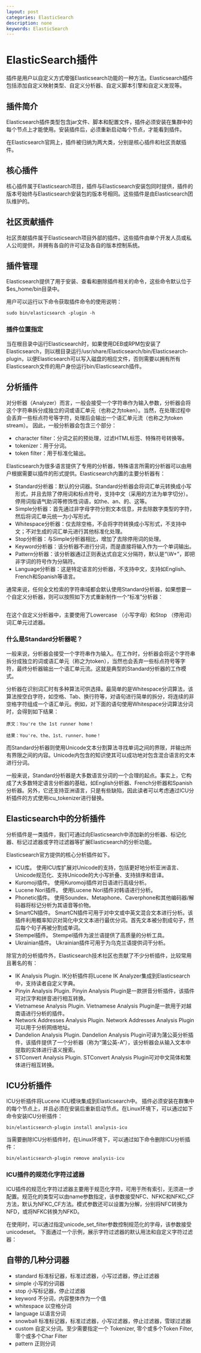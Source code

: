 ```yaml
---
layout: post
categories: ElasticSearch
description: none
keywords: ElasticSearch
---
```

# ElasticSearch插件
插件是用户以自定义方式增强Elasticsearch功能的一种方法。Elasticsearch插件包括添加自定义映射类型、自定义分析器、自定义脚本引擎和自定义发现等。

## 插件简介
Elasticsearch插件类型包含jar文件、脚本和配置文件，插件必须安装在集群中的每个节点上才能使用。安装插件后，必须重新启动每个节点，才能看到插件。

在Elasticsearch官网上，插件被归纳为两大类，分别是核心插件和社区贡献插件。

## 核心插件
核心插件属于Elasticsearch项目，插件与Elasticsearch安装包同时提供，插件的版本号始终与Elasticsearch安装包的版本号相同。这些插件是由Elasticsearch团队维护的。

## 社区贡献插件
社区贡献插件属于Elasticsearch项目外部的插件。这些插件由单个开发人员或私人公司提供，并拥有各自的许可证及各自的版本控制系统。

## 插件管理
Elasticsearch提供了用于安装、查看和删除插件相关的命令，这些命令默认位于$es_home/bin目录中。

用户可以运行以下命令获取插件命令的使用说明：
```shell
sudo bin/elasticsearch -plugin -h
```
### 插件位置指定

当在根目录中运行Elasticsearch时，如果使用DEB或RPM包安装了Elasticsearch，则以根目录运行/usr/share/Elasticsearch/bin/Elasticsearch-plugin，以便Elasticsearch可以写入磁盘的相应文件，否则需要以拥有所有Elasticsearch文件的用户身份运行bin/Elasticsearch插件。


## 分析插件
对分析器（Analyzer）而言，一般会接受一个字符串作为输入参数，分析器会将这个字符串拆分成独立的词或语汇单元（也称之为token）。当然，在处理过程中会丢弃一些标点符号等字符，处理后会输出一个语汇单元流（也称之为token stream）。
因此，一般分析器会包含三个部分：
- character filter：分词之前的预处理，过滤HTML标签、特殊符号转换等。
- tokenizer：用于分词。
- token filter：用于标准化输出。

Elasticsearch为很多语言提供了专用的分析器，特殊语言所需的分析器可以由用户根据需要以插件的形式提供。Elasticsearch内置的主要分析器有：
- Standard分析器：默认的分词器。Standard分析器会将词汇单元转换成小写形式，并且去除了停用词和标点符号，支持中文（采用的方法为单字切分）。停用词指语气助词等修饰性词语，如the、an、的、这等。
- Simple分析器：首先通过非字母字符分割文本信息，并去除数字类型的字符，然后将词汇单元统一为小写形式。
- Whitespace分析器：仅去除空格，不会将字符转换成小写形式，不支持中文；不对生成的词汇单元进行其他标准化处理。
- Stop分析器：与Simple分析器相比，增加了去除停用词的处理。
- Keyword分析器：该分析器不进行分词，而是直接将输入作为一个单词输出。
- Pattern分析器：该分析器通过正则表达式自定义分隔符，默认是“\W+”，即把非字词的符号作为分隔符。
- Language分析器：这是特定语言的分析器，不支持中文，支持如English、French和Spanish等语言。

通常来说，任何全文检索的字符串域都会默认使用Standard分析器，如果想要一个自定义分析器，则可以按照如下方式重新制作一个“标准”分析器：
```shell

```
在这个自定义分析器中，主要使用了Lowercase （小写字母）和Stop （停用词） 词汇单元过滤器。

### 什么是Standard分析器呢？
一般来说，分析器会接受一个字符串作为输入。在工作时，分析器会将这个字符串拆分成独立的词或语汇单元（称之为token），当然也会丢弃一些标点符号等字符，最终分析器输出一个语汇单元流。这就是典型的Standard分析器的工作模式。

分析器在识别词汇时有多种算法可供选择。最简单的是Whitespace分词算法，该算法按空白字符，如空格、Tab、换行符等，对语句进行简单的拆分，将连续的非空格字符组成一个语汇单元。例如，对下面的语句使用Whitespace分词算法分词时，会得到如下结果：
```
原文：You're the 1st runner home！

结果：You're、the、1st、runner、home！
```
而Standard分析器则使用Unicode文本分割算法寻找单词之间的界限，并输出所有界限之间的内容。Unicode内包含的知识使其可以成功地对包含混合语言的文本进行分词。

一般来说，Standard分析器是大多数语言分词的一个合理的起点。事实上，它构成了大多数特定语言分析器的基础，如English分析器、French分析器和Spanish分析器。另外，它还支持亚洲语言，只是有些缺陷，因此读者可以考虑通过ICU分析插件的方式使用icu_tokenizer进行替换。

## Elasticsearch中的分析插件
分析插件是一类插件，我们可通过向Elasticsearch中添加新的分析器、标记化器、标记过滤器或字符过滤器等扩展Elasticsearch的分析功能。

Elasticsearch官方提供的核心分析插件如下。
- ICU库。
使用ICU库扩展对Unicode的支持，包括更好地分析亚洲语言、Unicode规范化、支持Unicode的大小写折叠、支持排序和音译。
- Kuromoji插件。
使用Kuromoji插件对日语进行高级分析。
- Lucene Nori插件。
使用Lucene Nori插件对韩语进行分析。
- Phonetic插件。
使用Soundex、Metaphone、Caverphone和其他编码器/解码器将标记分析为其语音等价物。
- SmartCN插件。
SmartCN插件可用于对中文或中英文混合文本进行分析。该插件利用概率知识对简化中文文本进行最优分词。首先文本被分割成句子，然后每个句子再被分割成单词。
- Stempel插件。
Stempel插件为波兰语提供了高质量的分析工具。
- Ukrainian插件。
Ukrainian插件可用于为乌克兰语提供词干分析。

除官方的分析插件外，Elasticsearch技术社区也贡献了不少分析插件，比较常用且著名的有：
- IK Analysis Plugin.
IK分析插件将Lucene IK Analyzer集成到Elasticsearch中，支持读者自定义字典。
- Pinyin Analysis Plugin.
Pinyin Analysis Plugin是一款拼音分析插件，该插件可对汉字和拼音进行相互转换。
- Vietnamese Analysis Plugin.
Vietnamese Analysis Plugin是一款用于对越南语进行分析的插件。
- Network Addresses Analysis Plugin.
Network Addresses Analysis Plugin可以用于分析网络地址。
- Dandelion Analysis Plugin.
Dandelion Analysis Plugin可译为蒲公英分析插件，该插件提供了一个分析器（称为“蒲公英-A”），该分析器会从输入文本中提取的实体进行语义搜索。
- STConvert Analysis Plugin.
STConvert Analysis Plugin可对中文简体和繁体进行相互转换。

## ICU分析插件
ICU分析插件将Lucene ICU模块集成到Elasticsearch中。
插件必须安装在群集中的每个节点上，并且必须在安装后重新启动节点。在Linux环境下，可以通过如下命令安装ICU分析插件：
```shell
bin/elasticsearch-plugin install analysis-icu
```
当需要删除ICU分析插件时，在Linux环境下，可以通过如下命令删除ICU分析插件：
```shell
bin/elasticsearch-plugin remove analysis-icu
```
### ICU插件的规范化字符过滤器
ICU插件的规范化字符过滤器主要用于规范化字符，可用于所有索引，无须进一步配置。规范化的类型可以由name参数指定，该参数接受NFC、NFKC和NFKC_CF方法，默认为NFKC_CF方法。模式参数还可以设置为分解，分别将NFC转换为NFD，或将NFKC转换为NFKD。

在使用时，可以通过指定unicode_set_filter参数控制规范化的字母，该参数接受unicodeset。
下面通过一个示例，展示字符过滤器的默认用法和自定义字符过滤器：


## 自带的几种分词器
- standard	标准标记器，标准过滤器，小写过滤器，停止过滤器
- simple	小写的分词器
- stop	小写标记器，停止过滤器
- keyword	不分词，内容整体作为一个值
- whitespace	以空格分词
- language	以语言分词
- snowball	标准标记器，标准过滤器，小写过滤器，停止过滤器，雪球过滤器
- custom	自定义分词。至少需要指定一个 Tokenizer, 零个或多个Token Filter, 零个或多个Char Filter
- pattern	正则分词



